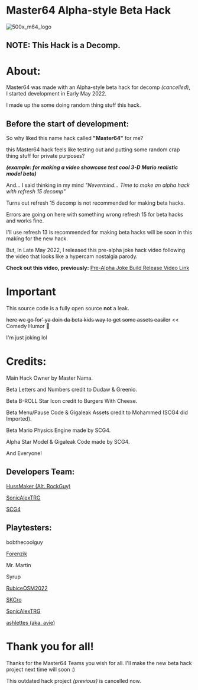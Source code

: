 # Master64 Alpha-style Beta Hack
![500x_m64_logo](https://user-images.githubusercontent.com/80534869/198053440-a943ce6d-f9ec-4511-9e38-6aff4c2d984a.png)
## NOTE: This Hack is a Decomp.
# About:
Master64 was made with an Alpha-style beta hack for decomp _(cancelled)_, I started development in Early May 2022.

I made up the some doing random thing stuff this hack.
## Before the start of development:

So why liked this name hack called **"Master64"**
for me?

this Master64 hack feels like testing out and putting some random crap thing stuff
for private purposes?

_**(example: for making a video showcase test cool 3-D	 Mario realistic model beta)**_


And... I said thinking in my mind _"Nevermind... Time to make an alpha hack with refresh 15 decomp"_


Turns out refresh 15 decomp is 
not recommended for making beta hacks.

Errors are going on here with
something wrong refresh 15 for beta hacks
and works fine.


I'll use refresh 13 is recommended for
making beta hacks will be soon
in this making for the new hack.

But, In Late May 2022, I released this pre-alpha joke hack video following the video that looks like a hypercam nostalgia parody.

**Check out this video, previously:** [Pre-Alpha Joke Build Release Video Link](https://youtu.be/nBZMgU5N6u8)
# Important
This source code is a fully open source **not** a leak.

~~here we go for' ya doin da beta kids way to get some assets easiler~~ << Comedy Humor :troll:

I'm just joking lol
# Credits:
Main Hack Owner by Master Nama.

Beta Letters and Numbers credit to Dudaw & Greenio.

Beta B-ROLL Star Icon credit to Burgers With Cheese.

Beta Menu/Pause Code & Gigaleak Assets credit to Mohammed (SCG4 did Imported).

Beta Mario Physics Engine made by SCG4.

Alpha Star Model & Gigaleak Code made by SCG4.

And Everyone!
## Developers Team:
[HussMaker (Alt. RockGuy)](https://www.youtube.com/channel/UCRNRDN_KqBwaLgyggCJeBKQ)

[SonicAlexTRG](https://www.youtube.com/channel/UCc_9wpTM1bqX4_OVKkKzDMQ)

[SCG4](https://www.youtube.com/channel/UC8lqiNrV3XHMyKLls87n5og)
## Playtesters:
bobthecoolguy

[Forenzik](https://www.youtube.com/channel/UCPL1dq9HImdQQDRtocYt3tQ)

Mr. Martin

Syrup

[RubiceOSM2022](https://www.youtube.com/channel/UCsY-c5mJYWnK6PhrkHqPwig)

[SKCro](https://www.youtube.com/channel/UCdJXIQVOSgN7DnG8AQTaL3A)

[SonicAlexTRG](https://www.youtube.com/channel/UCc_9wpTM1bqX4_OVKkKzDMQ)

[ashlettes (aka. avie)](https://www.youtube.com/channel/UCnZS-9XXoBu0xkN7CFeRumQ)
# Thank you for all!
Thanks for the Master64 Teams you wish for all. I'll make the new beta hack project next time will soon :)

This outdated hack project _(previous)_ is cancelled now.
